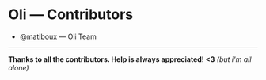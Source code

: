 # Oli — Contributors

- [@matiboux](https://github.com/Matiboux) — Oli Team

---

**Thanks to all the contributors. Help is always appreciated! <3**
*(but i'm all alone)*
